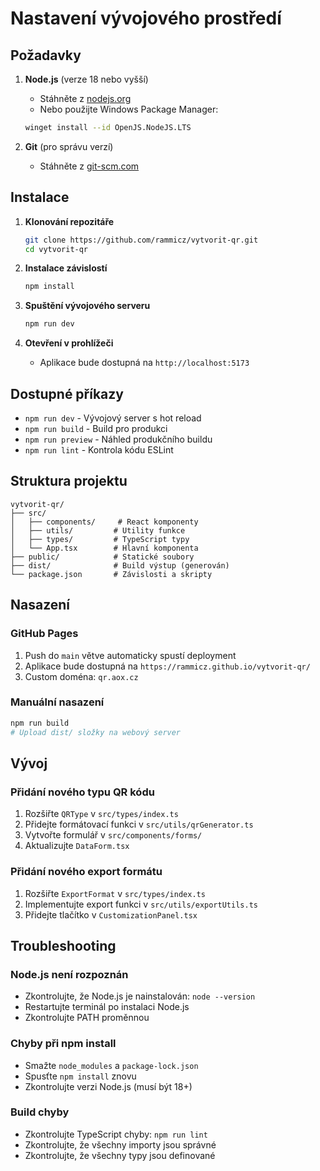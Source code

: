 # Nastavení vývojového prostředí

## Požadavky

1. **Node.js** (verze 18 nebo vyšší)
   - Stáhněte z [nodejs.org](https://nodejs.org/)
   - Nebo použijte Windows Package Manager:
   ```bash
   winget install --id OpenJS.NodeJS.LTS
   ```

2. **Git** (pro správu verzí)
   - Stáhněte z [git-scm.com](https://git-scm.com/)

## Instalace

1. **Klonování repozitáře**
   ```bash
   git clone https://github.com/rammicz/vytvorit-qr.git
   cd vytvorit-qr
   ```

2. **Instalace závislostí**
   ```bash
   npm install
   ```

3. **Spuštění vývojového serveru**
   ```bash
   npm run dev
   ```

4. **Otevření v prohlížeči**
   - Aplikace bude dostupná na `http://localhost:5173`

## Dostupné příkazy

- `npm run dev` - Vývojový server s hot reload
- `npm run build` - Build pro produkci
- `npm run preview` - Náhled produkčního buildu
- `npm run lint` - Kontrola kódu ESLint

## Struktura projektu

```
vytvorit-qr/
├── src/
│   ├── components/     # React komponenty
│   ├── utils/         # Utility funkce
│   ├── types/         # TypeScript typy
│   └── App.tsx        # Hlavní komponenta
├── public/            # Statické soubory
├── dist/              # Build výstup (generován)
└── package.json       # Závislosti a skripty
```

## Nasazení

### GitHub Pages
1. Push do `main` větve automaticky spustí deployment
2. Aplikace bude dostupná na `https://rammicz.github.io/vytvorit-qr/`
3. Custom doména: `qr.aox.cz`

### Manuální nasazení
```bash
npm run build
# Upload dist/ složky na webový server
```

## Vývoj

### Přidání nového typu QR kódu
1. Rozšiřte `QRType` v `src/types/index.ts`
2. Přidejte formátovací funkci v `src/utils/qrGenerator.ts`
3. Vytvořte formulář v `src/components/forms/`
4. Aktualizujte `DataForm.tsx`

### Přidání nového export formátu
1. Rozšiřte `ExportFormat` v `src/types/index.ts`
2. Implementujte export funkci v `src/utils/exportUtils.ts`
3. Přidejte tlačítko v `CustomizationPanel.tsx`

## Troubleshooting

### Node.js není rozpoznán
- Zkontrolujte, že Node.js je nainstalován: `node --version`
- Restartujte terminál po instalaci Node.js
- Zkontrolujte PATH proměnnou

### Chyby při npm install
- Smažte `node_modules` a `package-lock.json`
- Spusťte `npm install` znovu
- Zkontrolujte verzi Node.js (musí být 18+)

### Build chyby
- Zkontrolujte TypeScript chyby: `npm run lint`
- Zkontrolujte, že všechny importy jsou správné
- Zkontrolujte, že všechny typy jsou definované
